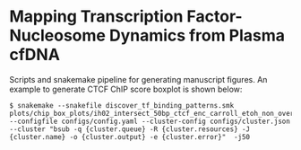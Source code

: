 # Mapping Transcription Factor-Nucleosome Dynamics from Plasma cfDNA

Scripts and snakemake pipeline for generating manuscript figures. An example to generate CTCF ChIP score boxplot is shown below: 

```
$ snakemake --snakefile discover_tf_binding_patterns.smk plots/chip_box_plots/ih02_intersect_50bp_ctcf_enc_carroll_etoh_non_overlapping_dmatrix_flen_min_35_max_250_least_read_5_bw_3_nclust_6_max_iter_250_slop_300_chip_GM_ENCFF578TBN_ref_cluster_6_bxplt.pdf --configfile configs/config.yaml --cluster-config configs/cluster.json --cluster "bsub -q {cluster.queue} -R {cluster.resources} -J {cluster.name} -o {cluster.output} -e {cluster.error}"  -j50 
```
